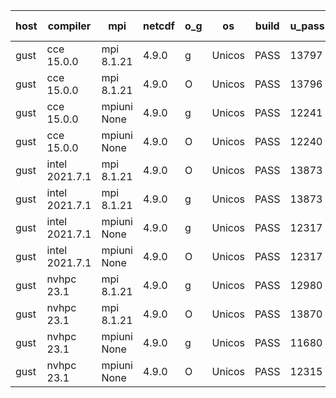 

| host     | compiler                              | mpi                      | netcdf        | o_g        | os       | build       | u_pass          | u_fail          | s_pass            | s_fail            | e_pass             | e_fail             | nuopc_pass       | nuopc_fail       | artifacts link          |
|----------|---------------------------------------|--------------------------|---------------|------------|----------|-------------|-----------------|-----------------|-------------------|-------------------|--------------------|--------------------|------------------|------------------|-------------------------|
| gust | cce 15.0.0 | mpi 8.1.21  | 4.9.0  | g | Unicos | PASS | 13797 | 76 | 49 | 0 | 80 | 0 | 51 | 1 | <a href="https://github.com/esmf-org/esmf-test-artifacts/tree/84305df38e9a33a0315b9db68a050c3e54d5608d/patch_8.4.1/cce/15.0.0/g/mpi/8.1.21" target="_blank">84305df</a> | 
| gust | cce 15.0.0 | mpi 8.1.21  | 4.9.0  | O | Unicos | PASS | 13796 | 77 | 49 | 0 | 80 | 0 | 51 | 1 | <a href="https://github.com/esmf-org/esmf-test-artifacts/tree/b6d4df1b0ff0d2a393f0a94766cbd48aa6b4b6c7/patch_8.4.1/cce/15.0.0/O/mpi/8.1.21" target="_blank">b6d4df1</a> | 
| gust | cce 15.0.0 | mpiuni None  | 4.9.0  | g | Unicos | PASS | 12241 | 76 | 8 | 0 | 43 | 0 | None | None | <a href="https://github.com/esmf-org/esmf-test-artifacts/tree/f2058d8864bb60c5802f98e49931064a1d0841fb/patch_8.4.1/cce/15.0.0/g/mpiuni/None" target="_blank">f2058d8</a> | 
| gust | cce 15.0.0 | mpiuni None  | 4.9.0  | O | Unicos | PASS | 12240 | 77 | 8 | 0 | 43 | 0 | None | None | <a href="https://github.com/esmf-org/esmf-test-artifacts/tree/680267fdd309f1a7082c16fd30b40b99a4470660/patch_8.4.1/cce/15.0.0/O/mpiuni/None" target="_blank">680267f</a> | 
| gust | intel 2021.7.1 | mpi 8.1.21  | 4.9.0  | O | Unicos | PASS | 13873 | 0 | 49 | 0 | 80 | 0 | 52 | 0 | <a href="https://github.com/esmf-org/esmf-test-artifacts/tree/a0a3c54ecb60d0a9a847dd839dad3fa7fd1b02a5/patch_8.4.1/intel/2021.7.1/O/mpi/8.1.21" target="_blank">a0a3c54</a> | 
| gust | intel 2021.7.1 | mpi 8.1.21  | 4.9.0  | g | Unicos | PASS | 13873 | 0 | 49 | 0 | 80 | 0 | 52 | 0 | <a href="https://github.com/esmf-org/esmf-test-artifacts/tree/06512464450ad06763d3ce0a00422719fde90315/patch_8.4.1/intel/2021.7.1/g/mpi/8.1.21" target="_blank">0651246</a> | 
| gust | intel 2021.7.1 | mpiuni None  | 4.9.0  | g | Unicos | PASS | 12317 | 0 | 8 | 0 | 43 | 0 | None | None | <a href="https://github.com/esmf-org/esmf-test-artifacts/tree/91255e7aee1f548d7bc6c23447a19d80cfc44e43/patch_8.4.1/intel/2021.7.1/g/mpiuni/None" target="_blank">91255e7</a> | 
| gust | intel 2021.7.1 | mpiuni None  | 4.9.0  | O | Unicos | PASS | 12317 | 0 | 8 | 0 | 43 | 0 | None | None | <a href="https://github.com/esmf-org/esmf-test-artifacts/tree/6e0a945a3162278af2b24de4d1915f5bd1b5e73e/patch_8.4.1/intel/2021.7.1/O/mpiuni/None" target="_blank">6e0a945</a> | 
| gust | nvhpc 23.1 | mpi 8.1.21  | 4.9.0  | g | Unicos | PASS | 12980 | 893 | 35 | 14 | 66 | 14 | 10 | 42 | <a href="https://github.com/esmf-org/esmf-test-artifacts/tree/9a8e2da46ac6b78a3d67a4d6c6bf6f036e9e8ef6/patch_8.4.1/nvhpc/23.1/g/mpi/8.1.21" target="_blank">9a8e2da</a> | 
| gust | nvhpc 23.1 | mpi 8.1.21  | 4.9.0  | O | Unicos | PASS | 13870 | 3 | 49 | 0 | 80 | 0 | 45 | 7 | <a href="https://github.com/esmf-org/esmf-test-artifacts/tree/f48937c53c8e0d5a4c5f332e2bca05ee2eacb067/patch_8.4.1/nvhpc/23.1/O/mpi/8.1.21" target="_blank">f48937c</a> | 
| gust | nvhpc 23.1 | mpiuni None  | 4.9.0  | g | Unicos | PASS | 11680 | 637 | 4 | 4 | 40 | 3 | None | None | <a href="https://github.com/esmf-org/esmf-test-artifacts/tree/4a1f24edae1d88b97ff68717806823bba1e19519/patch_8.4.1/nvhpc/23.1/g/mpiuni/None" target="_blank">4a1f24e</a> | 
| gust | nvhpc 23.1 | mpiuni None  | 4.9.0  | O | Unicos | PASS | 12315 | 2 | 8 | 0 | 43 | 0 | None | None | <a href="https://github.com/esmf-org/esmf-test-artifacts/tree/75af5d9d60e1775c19b0d529f21dce660a80edc4/patch_8.4.1/nvhpc/23.1/O/mpiuni/None" target="_blank">75af5d9</a> | 
